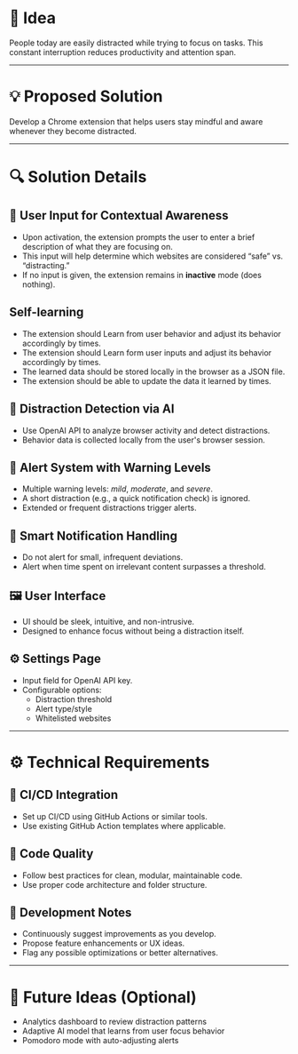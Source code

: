 # 🧠 Idea

People today are easily distracted while trying to focus on tasks. This constant interruption reduces productivity and attention span.

---

# 💡 Proposed Solution

Develop a Chrome extension that helps users stay mindful and aware whenever they become distracted.

---

# 🔍 Solution Details

## 🎯 User Input for Contextual Awareness

- Upon activation, the extension prompts the user to enter a brief description of what they are focusing on.
- This input will help determine which websites are considered “safe” vs. “distracting.”
- If no input is given, the extension remains in **inactive** mode (does nothing).

## Self-learning
- The extension should Learn from user behavior and adjust its behavior accordingly by times.
- The extension should Learn form user inputs and adjust its behavior accordingly by times.
- The learned data should be stored locally in the browser as a JSON file.
- The extension should be able to update the data it learned by times.

## 🧠 Distraction Detection via AI

- Use OpenAI API to analyze browser activity and detect distractions.
- Behavior data is collected locally from the user's browser session.

## 🚨 Alert System with Warning Levels

- Multiple warning levels: *mild*, *moderate*, and *severe*.
- A short distraction (e.g., a quick notification check) is ignored.
- Extended or frequent distractions trigger alerts.

## 🔔 Smart Notification Handling

- Do not alert for small, infrequent deviations.
- Alert when time spent on irrelevant content surpasses a threshold.

## 🖼️ User Interface

- UI should be sleek, intuitive, and non-intrusive.
- Designed to enhance focus without being a distraction itself.

## ⚙️ Settings Page

- Input field for OpenAI API key.
- Configurable options:
  - Distraction threshold
  - Alert type/style
  - Whitelisted websites

---

# ⚙️ Technical Requirements

## 🔄 CI/CD Integration

- Set up CI/CD using GitHub Actions or similar tools.
- Use existing GitHub Action templates where applicable.

## 🧱 Code Quality

- Follow best practices for clean, modular, maintainable code.
- Use proper code architecture and folder structure.

## 🧩 Development Notes

- Continuously suggest improvements as you develop.
- Propose feature enhancements or UX ideas.
- Flag any possible optimizations or better alternatives.

---

# 🧭 Future Ideas (Optional)

- Analytics dashboard to review distraction patterns
- Adaptive AI model that learns from user focus behavior
- Pomodoro mode with auto-adjusting alerts

